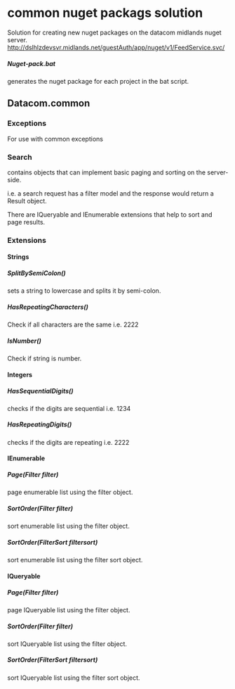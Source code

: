 # common nuget packags solution

Solution for creating new nuget packages on the datacom midlands nuget server.
http://dslhlzdevsvr.midlands.net/guestAuth/app/nuget/v1/FeedService.svc/

##### Nuget-pack.bat 
generates the nuget package for each project in the bat script.

## Datacom.common

### Exceptions
For use with common exceptions 


### Search
contains objects that can implement basic paging and sorting on the server-side.

i.e. a search request has a filter model and the response would return a Result object.

There are IQueryable and IEnumerable extensions that help to sort and page results.

### Extensions
#### Strings
##### SplitBySemiColon()
sets a string to lowercase and splits it by semi-colon.
##### HasRepeatingCharacters()  
Check if all characters are the same i.e. 2222
##### IsNumber()    
Check if string is number.


#### Integers
##### HasSequentialDigits()
checks if the digits are sequential i.e. 1234
##### HasRepeatingDigits()
checks if the digits are repeating i.e. 2222

#### IEnumerable
##### Page(Filter filter)
page enumerable list using the filter object.

##### SortOrder(Filter filter)
sort enumerable list using the filter object.

##### SortOrder(FilterSort filtersort)
sort enumerable list using the filter sort object.

#### IQueryable

##### Page(Filter filter)

page IQueryable list using the filter object.

##### SortOrder(Filter filter)
sort IQueryable list using the filter object.

##### SortOrder(FilterSort filtersort)
sort IQueryable list using the filter sort object.